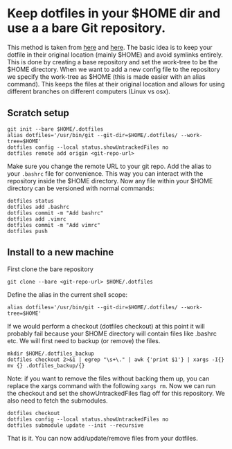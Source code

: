 # Keep dotfiles in your $HOME dir and use a a bare Git repository.
This method is taken from [here](https://www.atlassian.com/git/tutorials/dotfiles) and [here](https://news.ycombinator.com/item?id=11070797). The basic idea is to keep your dotfile in their original location (mainly $HOME) and avoid symlinks entirely. This is done by creating a base repository and set the work-tree to be the $HOME directory. When we want to add a new config file to the repository we specify the work-tree as $HOME (this is made easier with an alias command). This keeps the files at their original location and allows for using different branches on different computers (Linux vs osx).

## Scratch setup
```
git init --bare $HOME/.dotfiles
alias dotfiles='/usr/bin/git --git-dir=$HOME/.dotfiles/ --work-tree=$HOME'
dotfiles config --local status.showUntrackedFiles no
dotfiles remote add origin <git-repo-url>
```
Make sure you change the remote URL to your git repo. Add the alias to your `.bashrc` file for convenience. This way you can interact with the repository inside the $HOME directory.
Now any file within your $HOME directory can be versioned with normal commands:

```
dotfiles status
dotfiles add .bashrc
dotfiles commit -m "Add bashrc"
dotfiles add .vimrc
dotfiles commit -m "Add vimrc"
dotfiles push
```

## Install to a new machine
First clone the bare repository
```
git clone --bare <git-repo-url> $HOME/.dotfiles
```
Define the alias in the current shell scope:
```
alias dotfiles='/usr/bin/git --git-dir=$HOME/.dotfiles/ --work-tree=$HOME'
```
If we would perform a checkout (dotfiles checkout) at this point it will probably fail because your $HOME directory will contain files like .bashrc etc. We will first need to backup (or remove) the files.
```
mkdir $HOME/.dotfiles_backup
dotfiles checkout 2>&1 | egrep "\s+\." | awk {'print $1'} | xargs -I{} mv {} .dotfiles_backup/{}
```
Note: if you want to remove the files without backing them up, you can replace the xargs command with the following `xargs rm`.
Now we can run the checkout and set the showUntrackedFiles flag off for this repository. We also need to fetch the submodules.
```
dotfiles checkout
dotfiles config --local status.showUntrackedFiles no
dotfiles submodule update --init --recursive
```

That is it. You can now add/update/remove files from your dotfiles.
